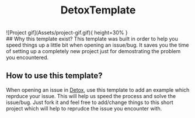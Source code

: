 <h1 align="center">
  DetoxTemplate
</h1>
<br/>
![Project gif](Assets/project-gif.gif){ height=30% }
<br/>
## Why this template exist?
This template was built in order to help you speed things up a little bit when opening an issue/bug.
It saves you the time of setting up a completely new project just for demostrating the problem you encountered. 

## How to use this template?
When opening an issue in [Detox](https://github.com/wix/Detox), use this template to add an example which reprduce your issue.
This will help us speed the process and solve the issue/bug.
Just fork it and feel free to add/change things to this short project which will help to reprudce the issue you encounter with.
